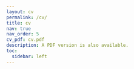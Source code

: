 ```yaml
---
layout: cv
permalink: /cv/
title: cv
nav: true
nav_order: 5
cv_pdf: cv.pdf
description: A PDF version is also available.
toc:
  sidebar: left
---
```


